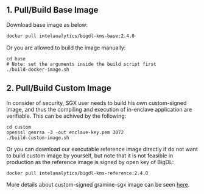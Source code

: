 ## 1. Pull/Build Base Image

Download base image as below:

```bash
docker pull intelanalytics/bigdl-kms-base:2.4.0
```

Or you are allowed to build the image manually:
```
cd base
# Note: set the arguments inside the build script first
./build-docker-image.sh
```

## 2. Pull/Build Custom Image

In consider of security, SGX user needs to build his own custom-signed image, and thus the compiling and execution of in-enclave application are verifiable. This can be achived by the following:

```
cd custom
openssl genrsa -3 -out enclave-key.pem 3072
./build-custom-image.sh
```

Or you can download our executable reference image directly if do not want to build custom image by yourself, but note that it is not feasible in production as the reference image is signed by open key of BigDL:

```bash
docker pull intelanalytics/bigdl-kms-reference:2.4.0
```

More details about custom-signed gramine-sgx image can be seen [here](https://github.com/intel-analytics/BigDL/tree/main/ppml#step-0-preparation-your-environment).

